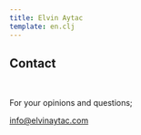 ```yaml
---
title: Elvin Aytac
template: en.clj
---
```


## Contact

<br>

For your opinions and questions;

info@elvinaytac.com
